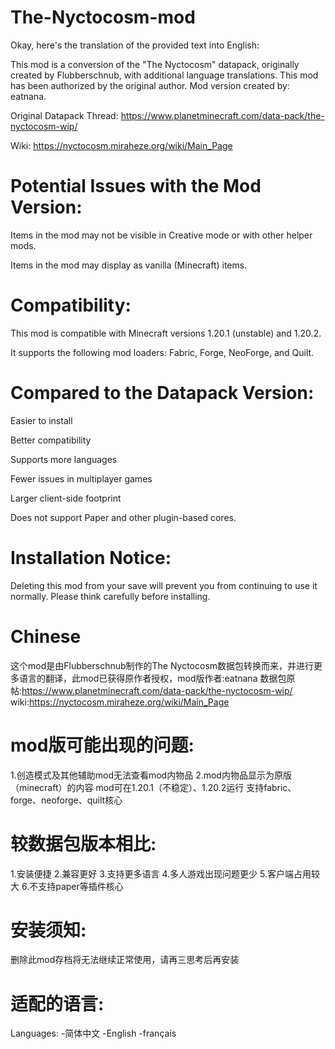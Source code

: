 # The-Nyctocosm-mod
Okay, here's the translation of the provided text into English:

This mod is a conversion of the "The Nyctocosm" datapack, originally created by Flubberschnub, with additional language translations. This mod has been authorized by the original author. Mod version created by: eatnana.

 Original Datapack Thread: https://www.planetminecraft.com/data-pack/the-nyctocosm-wip/

Wiki: https://nyctocosm.miraheze.org/wiki/Main_Page

# Potential Issues with the Mod Version:

Items in the mod may not be visible in Creative mode or with other helper mods.

Items in the mod may display as vanilla (Minecraft) items.

# Compatibility:

This mod is compatible with Minecraft versions 1.20.1 (unstable) and 1.20.2.

It supports the following mod loaders: Fabric, Forge, NeoForge, and Quilt.

# Compared to the Datapack Version:

Easier to install

Better compatibility

Supports more languages

Fewer issues in multiplayer games

Larger client-side footprint

Does not support Paper and other plugin-based cores.

# Installation Notice:

Deleting this mod from your save will prevent you from continuing to use it normally. Please think carefully before installing.

# Chinese
这个mod是由Flubberschnub制作的The Nyctocosm数据包转换而来，并进行更多语言的翻译，此mod已获得原作者授权，mod版作者:eatnana
数据包原帖:https://www.planetminecraft.com/data-pack/the-nyctocosm-wip/
wiki:https://nyctocosm.miraheze.org/wiki/Main_Page
# mod版可能出现的问题:
1.创造模式及其他辅助mod无法查看mod内物品
2.mod内物品显示为原版（minecraft）的内容
mod可在1.20.1（不稳定）、1.20.2运行
支持fabric、forge、neoforge、quilt核心
# 较数据包版本相比:
1.安装便捷
2.兼容更好
3.支持更多语言
4.多人游戏出现问题更少
5.客户端占用较大
6.不支持paper等插件核心

# 安装须知:
删除此mod存档将无法继续正常使用，请再三思考后再安装

# 适配的语言:
Languages:
-简体中文
-English
-français
